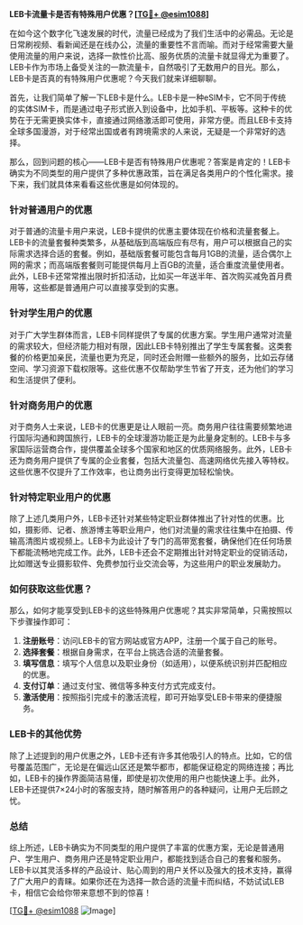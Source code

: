 **LEB卡流量卡是否有特殊用户优惠？[[TG💪+ @esim1088](https://t.me/s/esim1088)]**

在如今这个数字化飞速发展的时代，流量已经成为了我们生活中的必需品。无论是日常刷视频、看新闻还是在线办公，流量的重要性不言而喻。而对于经常需要大量使用流量的用户来说，选择一款性价比高、服务优质的流量卡就显得尤为重要了。LEB卡作为市场上备受关注的一款流量卡，自然吸引了无数用户的目光。那么，LEB卡是否真的有特殊用户优惠呢？今天我们就来详细聊聊。

首先，让我们简单了解一下LEB卡是什么。LEB卡是一种eSIM卡，它不同于传统的实体SIM卡，而是通过电子形式嵌入到设备中，比如手机、平板等。这种卡的优势在于无需更换实体卡，直接通过网络激活即可使用，非常方便。而且LEB卡支持全球多国漫游，对于经常出国或者有跨境需求的人来说，无疑是一个非常好的选择。

那么，回到问题的核心——LEB卡是否有特殊用户优惠呢？答案是肯定的！LEB卡确实为不同类型的用户提供了多种优惠政策，旨在满足各类用户的个性化需求。接下来，我们就具体来看看这些优惠是如何体现的。

### **针对普通用户的优惠**
对于普通的流量卡用户来说，LEB卡提供的优惠主要体现在价格和流量套餐上。LEB卡的流量套餐种类繁多，从基础版到高端版应有尽有，用户可以根据自己的实际需求选择合适的套餐。例如，基础版套餐可能包含每月1GB的流量，适合偶尔上网的需求；而高端版套餐则可能提供每月上百GB的流量，适合重度流量使用者。此外，LEB卡还常常推出限时折扣活动，比如买一年送半年、首次购买减免首月费用等，这些都是普通用户可以直接享受到的实惠。

### **针对学生用户的优惠**
对于广大学生群体而言，LEB卡同样提供了专属的优惠方案。学生用户通常对流量的需求较大，但经济能力相对有限，因此LEB卡特别推出了学生专属套餐。这类套餐的价格更加亲民，流量也更为充足，同时还会附赠一些额外的服务，比如云存储空间、学习资源下载权限等。这些优惠不仅帮助学生节省了开支，还为他们的学习和生活提供了便利。

### **针对商务用户的优惠**
对于商务人士来说，LEB卡的优惠更是让人眼前一亮。商务用户往往需要频繁地进行国际沟通和跨国旅行，LEB卡的全球漫游功能正是为此量身定制的。LEB卡与多家国际运营商合作，提供覆盖全球多个国家和地区的优质网络服务。此外，LEB卡还为商务用户提供了专属的企业套餐，包括大流量包、高速网络优先接入等特权。这些优惠不仅提升了工作效率，也让商务出行变得更加轻松愉快。

### **针对特定职业用户的优惠**
除了上述几类用户外，LEB卡还针对某些特定职业群体推出了针对性的优惠。比如，摄影师、记者、旅游博主等职业用户，他们对流量的需求往往集中在拍摄、传输高清图片或视频上。LEB卡为此设计了专门的高带宽套餐，确保他们在任何场景下都能流畅地完成工作。此外，LEB卡还会不定期推出针对特定职业的促销活动，比如赠送专业摄影软件、免费参加行业交流会等，为这些用户的职业发展助力。

### **如何获取这些优惠？**
那么，如何才能享受到LEB卡的这些特殊用户优惠呢？其实非常简单，只需按照以下步骤操作即可：

1. **注册账号**：访问LEB卡的官方网站或官方APP，注册一个属于自己的账号。
2. **选择套餐**：根据自身需求，在平台上挑选合适的流量套餐。
3. **填写信息**：填写个人信息以及职业身份（如适用），以便系统识别并匹配相应的优惠。
4. **支付订单**：通过支付宝、微信等多种支付方式完成支付。
5. **激活使用**：按照指引完成卡的激活流程，即可开始享受LEB卡带来的便捷服务。

### **LEB卡的其他优势**
除了上述提到的用户优惠之外，LEB卡还有许多其他吸引人的特点。比如，它的信号覆盖范围广，无论是在偏远山区还是繁华都市，都能保证稳定的网络连接；再比如，LEB卡的操作界面简洁易懂，即使是初次使用的用户也能快速上手。此外，LEB卡还提供7×24小时的客服支持，随时解答用户的各种疑问，让用户无后顾之忧。

### **总结**
综上所述，LEB卡确实为不同类型的用户提供了丰富的优惠方案，无论是普通用户、学生用户、商务用户还是特定职业用户，都能找到适合自己的套餐和服务。LEB卡以其灵活多样的产品设计、贴心周到的用户关怀以及强大的技术支持，赢得了广大用户的青睐。如果你还在为选择一款合适的流量卡而纠结，不妨试试LEB卡，相信它会给你带来意想不到的惊喜！

[[TG💪+ @esim1088](https://t.me/s/esim1088) ![Image](https://i.postimg.cc/4NQfJmqS/Snipaste-2025-05-13-00-14-12.png)]